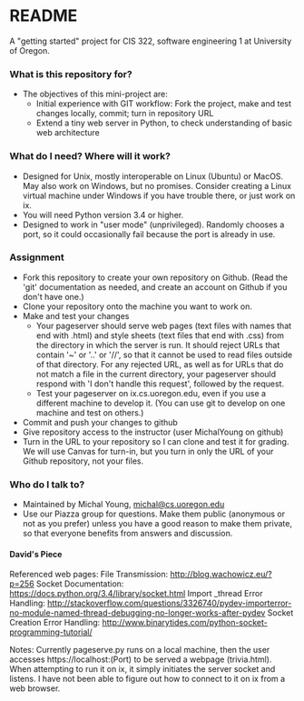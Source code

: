 # README #

A "getting started" project for CIS 322, software engineering 1 at University of Oregon.

### What is this repository for? ###

* The objectives of this mini-project are:
  * Initial experience with GIT workflow:  Fork the project, make and test changes locally, commit;  turn in repository URL
  * Extend a tiny web server in Python, to check understanding of basic web architecture

### What do I need?  Where will it work? ###

* Designed for Unix, mostly interoperable on Linux (Ubuntu) or MacOS.  May also work on Windows, but no promises.
  Consider creating a Linux virtual machine under Windows if you have trouble there, or just work on ix.
* You will need Python version 3.4 or higher. 
* Designed to work in "user mode" (unprivileged).  Randomly chooses a port, so it could occasionally fail because the
  port is already in use.

### Assignment ###
* Fork this repository to create your own repository on Github.  (Read the 'git' documentation as needed,
  and create an account on Github if you don't have one.)
* Clone your repository onto the machine you want to work on.
* Make and test your changes
  * Your pageserver should serve web pages (text files with names that end with .html) and style sheets
    (text files that end with .css) from the directory in which the server is run.
     It should reject URLs that contain '~' or '..' or '//', so that it cannot be used to read files
     outside of that directory.  For any rejected URL, as well as for URLs that do not match a file in the current
     directory, your pageserver should respond with 'I don't handle this request', followed by the request.
  *  Test your pageserver on ix.cs.uoregon.edu, even if you use a different machine to develop it.
    (You can use git to develop on one machine and test on others.)
* Commit and push your changes to github
* Give repository access to the instructor (user MichalYoung on github)
* Turn in the URL to your repository so I can clone and test it for grading.
  We will use Canvas for turn-in, but you turn in only the URL of your Github repository, not your files.

### Who do I talk to? ###

* Maintained by Michal Young, michal@cs.uoregon.edu
* Use our Piazza group for questions. Make them public (anonymous or not as you prefer) unless you have a
  good reason to make them private, so that everyone benefits from answers and discussion.



#### David's Piece ####

Referenced web pages:
File Transmission: http://blog.wachowicz.eu/?p=256
Socket Documentation: https://docs.python.org/3.4/library/socket.html
Import _thread Error Handling: http://stackoverflow.com/questions/3326740/pydev-importerror-no-module-named-thread-debugging-no-longer-works-after-pydev
Socket Creation Error Handling: http://www.binarytides.com/python-socket-programming-tutorial/

Notes: Currently pageserve.py runs on a local machine, then the user accesses https://localhost:(Port) to be served
       a webpage (trivia.html). When attempting to run it on ix, it simply initiates the server socket and listens.
       I have not been able to figure out how to connect to it on ix from a web browser.